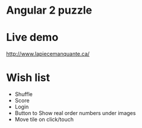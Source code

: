 # Angular 2 puzzle

# Live demo
http://www.lapiecemanquante.ca/

# Wish list
- Shuffle
- Score
- Login
- Button to Show real order numbers under images
- Move tile on click/touch


